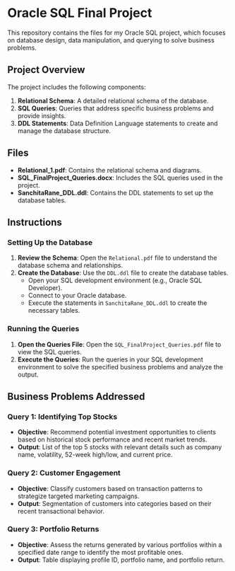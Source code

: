 # Oracle SQL Final Project

This repository contains the files for my Oracle SQL project, which focuses on database design, data manipulation, and querying to solve business problems.

## Project Overview

The project includes the following components:

1. **Relational Schema**: A detailed relational schema of the database.
2. **SQL Queries**: Queries that address specific business problems and provide insights.
3. **DDL Statements**: Data Definition Language statements to create and manage the database structure.

## Files

- **Relational_1.pdf**: Contains the relational schema and diagrams.
- **SQL_FinalProject_Queries.docx**: Includes the SQL queries used in the project.
- **SanchitaRane_DDL.ddl**: Contains the DDL statements to set up the database tables.

## Instructions

### Setting Up the Database

1. **Review the Schema**: Open the `Relational.pdf` file to understand the database schema and relationships.
2. **Create the Database**: Use the `DDL.ddl` file to create the database tables.
    - Open your SQL development environment (e.g., Oracle SQL Developer).
    - Connect to your Oracle database.
    - Execute the statements in `SanchitaRane_DDL.ddl` to create the necessary tables.

### Running the Queries

1. **Open the Queries File**: Open the `SQL_FinalProject_Queries.pdf` file to view the SQL queries.
2. **Execute the Queries**: Run the queries in your SQL development environment to solve the specified business problems and analyze the output.

## Business Problems Addressed

### Query 1: Identifying Top Stocks

- **Objective**: Recommend potential investment opportunities to clients based on historical stock performance and recent market trends.
- **Output**: List of the top 5 stocks with relevant details such as company name, volatility, 52-week high/low, and current price.

### Query 2: Customer Engagement

- **Objective**: Classify customers based on transaction patterns to strategize targeted marketing campaigns.
- **Output**: Segmentation of customers into categories based on their recent transactional behavior.

### Query 3: Portfolio Returns

- **Objective**: Assess the returns generated by various portfolios within a specified date range to identify the most profitable ones.
- **Output**: Table displaying profile ID, portfolio name, and portfolio return.
